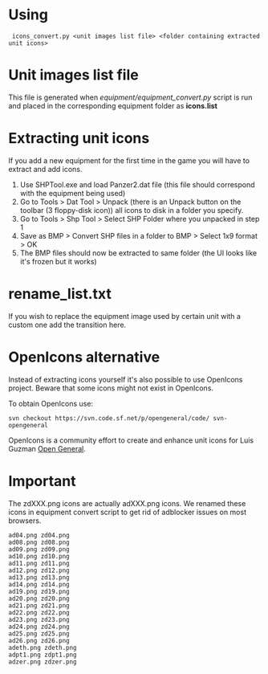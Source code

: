 # Using

``` icons_convert.py <unit images list file> <folder containing extracted unit icons>```

# Unit images list file
This file is generated when _equipment/equipment_convert.py_ script is run and placed in the corresponding 
equipment folder as **icons.list** 

# Extracting unit icons
If you add a new equipment for the first time in the game you will have to extract and add icons.
1. Use SHPTool.exe and load Panzer2.dat file (this file should correspond with the equipment being used)
2. Go to  Tools > Dat Tool > Unpack (there is an Unpack button on the toolbar (3 floppy-disk icon)) all icons to disk in a folder you specify.
3. Go to Tools > Shp Tool > Select SHP Folder where you unpacked in step 1
4. Save as BMP > Convert SHP files in a folder to BMP > Select 1x9 format > OK
5. The BMP files should now be extracted to same folder (the UI looks like it's frozen but it works)

# rename_list.txt

If you wish to replace the equipment image used by certain unit with a custom one add the transition here. 

# OpenIcons alternative

Instead of extracting icons yourself it's also possible to use OpenIcons project. Beware that 
some icons might not exist in OpenIcons.

To obtain OpenIcons use:
```
svn checkout https://svn.code.sf.net/p/opengeneral/code/ svn-opengeneral
```
OpenIcons is a community effort to create and enhance unit icons for Luis Guzman [Open General](http://www.luis-guzman.com/).


# Important
The zdXXX.png icons are actually adXXX.png icons. We renamed these icons in equipment convert script to get rid
of adblocker issues on most browsers.

```ad03.png zd03.png
ad04.png zd04.png
ad08.png zd08.png
ad09.png zd09.png
ad10.png zd10.png
ad11.png zd11.png
ad12.png zd12.png
ad13.png zd13.png
ad14.png zd14.png
ad19.png zd19.png
ad20.png zd20.png
ad21.png zd21.png
ad22.png zd22.png
ad23.png zd23.png
ad24.png zd24.png
ad25.png zd25.png
ad26.png zd26.png
adeth.png zdeth.png
adpt1.png zdpt1.png
adzer.png zdzer.png
```
